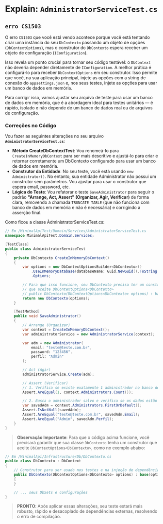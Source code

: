 # Explain: `AdministratorServiceTest.cs`

## `erro CS1503`

O erro `CS1503` que você está vendo acontece porque você está tentando criar uma instância do seu `DbContexto` passando um objeto de opções (`DbContextOptions`), mas o construtor do `DbContexto` espera receber um objeto de configuração (`IConfiguration`).

Isso revela um ponto crucial para tornar seu código testável: o `DbContext` não deveria depender diretamente de `IConfiguration`. A melhor prática é configurá-lo para receber `DbContextOptions` em seu construtor. Isso permite que você, na sua aplicação principal, injete as opções com a string de conexão do `appsettings.json` e, nos seus testes, injete as opções para usar um banco de dados em memória.

Para corrigir isso, vamos ajustar seu arquivo de teste para usar um banco de dados em memória, que é a abordagem ideal para testes unitários — é rápido, isolado e não depende de um banco de dados real ou de arquivos de configuração.

### Correções no Código

Vou fazer as seguintes alterações no seu arquivo **`AdministratorServiceTest.cs`**:

- **Método CreateDbContextTest**: Vou renomeá-lo para `CreateInMemoryDbContext` para ser mais descritivo e ajustá-lo para criar e retornar corretamente um DbContexto configurado para usar um banco de dados em memória.
- **Construtor da Entidade**: No seu teste, você está usando `new Administrator()`. No entanto, sua entidade Administrator não possui um construtor sem parâmetros. Vou ajustar para usar o construtor que espera email, password, etc.
- **Lógica do Teste**: Vou refatorar o teste `SaveAdministrator` para seguir o padrão **"Arrange, Act, Assert" (Organizar, Agir, Verificar)** de forma clara, removendo a chamada `TRUNCATE TABLE` (que não funciona com banco de dados em memória e não é necessária) e corrigindo a asserção final.

Como ficou a classe ÀdministratorServiceTest.cs:

```csharp
// Em /MinimalApiTest/Domain/Services/AdministratorServiceTest.cs
namespace MinimalApiTest.Domain.Services;

[TestClass]
public class AdministratorServiceTest
{
    private DbContexto CreateInMemoryDbContext()
    {
        var options = new DbContextOptionsBuilder<DbContexto>()
            .UseInMemoryDatabase(databaseName: Guid.NewGuid().ToString()) // Usa um nome de DB único para cada teste
            .Options;

        // Para que isso funcione, seu DbContexto precisa ter um construtor
        // que aceite DbContextOptions<DbContexto>
        // public DbContexto(DbContextOptions<DbContexto> options) : base(options) { }
        return new DbContexto(options);
    }

    [TestMethod]
    public void SaveAdministrator()
    {
        // Arrange (Organizar)
        var context = CreateInMemoryDbContext();
        var administratorService = new AdministratorService(context);

        var adm = new Administrator(
            email: "teste@teste.com.br",
            password: "123456",
            perfil: "Admin"
        );

        // Act (Agir)
        administratorService.Create(adm);

        // Assert (Verificar)
        // 1. Verifica se existe exatamente 1 administrador no banco de dados
        Assert.AreEqual(1, context.Administrators.Count());

        // 2. Busca o administrador salvo e verifica se os dados estão corretos
        var savedAdm = context.Administrators.FirstOrDefault();
        Assert.IsNotNull(savedAdm);
        Assert.AreEqual("teste@teste.com.br", savedAdm.Email);
        Assert.AreEqual("Admin", savedAdm.Perfil);
    }
}
```

> **Observação Importante**: Para que o código acima funcione, você precisará garantir que sua classe `DbContexto` tenha um construtor que aceite `DbContextOptions<DbContexto>`, como no exemplo abaixo:

```csharp
// Em /MinimalApi/Infrastructure/Db/DbContexto.cs
public class DbContexto : DbContext
{
    // Construtor para ser usado nos testes e na injeção de dependência
    public DbContexto(DbContextOptions<DbContexto> options) : base(options)
    {
    }

    // ... seus DbSets e configurações
}
```

> **PRONTO**: Após aplicar essas alterações, seu teste estará mais robusto, rápido e desacoplado de dependências externas, resolvendo o erro de compilação.
